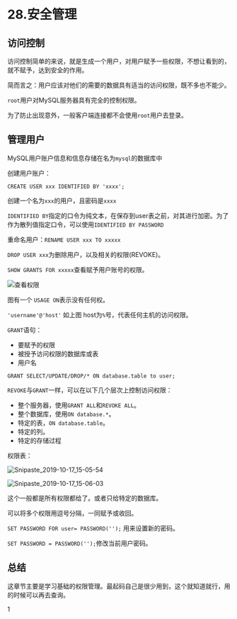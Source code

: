 # 28.安全管理

## 访问控制
访问控制简单的来说，就是生成一个用户，对用户赋予一些权限，不想让看到的，就不赋予，达到安全的作用。


简而言之：用户应该对他们的需要的数据具有适当的访问权限，既不多也不能少。

`root`用户对MySQL服务器具有完全的控制权限。

为了防止出现意外，一般客户端连接都不会使用`root`用户去登录。

## 管理用户
MySQL用户账户信息和信息存储在名为`mysql`的数据库中

创建用户账户：

`CREATE USER xxx IDENTIFIED BY 'xxxx';`

创建一个名为`xxx`的用户，且密码是`xxxx`

`IDENTIFIED BY`指定的口令为纯文本，在保存到user表之前，对其进行加密。为了作为散列值指定口令，可以使用`IDENTIFIED BY PASSWORD`

重命名用户：`RENAME USER xxx TO xxxxx`

`DROP USER xxx`为删除用户，以及相关的权限(REVOKE)。

`SHOW GRANTS FOR xxxxx`查看赋予用户账号的权限。

![查看权限](https://tvax3.sinaimg.cn/large/005VwC5mly1g817bydmkmj30nd06wjry.jpg)

图有一个 `USAGE ON`表示没有任何权。

`'username'@'host'` 如上图 host为`%`号，代表任何主机的访问权限。

`GRANT`语句：
* 要赋予的权限
* 被授予访问权限的数据库或表
* 用户名

`GRANT SELECT/UPDATE/DROP/* ON database.table to user;`

`REVOKE`与`GRANT`一样，可以在以下几个层次上控制访问权限：

* 整个服务器，使用`GRANT ALL`和`REVOKE ALL`。
* 整个数据库，使用`ON database.*`。
* 特定的表，`ON database.table`。
* 特定的列。
* 特定的存储过程

权限表：

![Snipaste_2019-10-17_15-05-54](https://tvax3.sinaimg.cn/large/005VwC5mly1g817o2szsrj30i70id416.jpg)

![Snipaste_2019-10-17_15-06-03](https://tva3.sinaimg.cn/large/005VwC5mly1g817o665dpj30j208ewfk.jpg)

这个一般都是所有权限都给了。或者只给特定的数据库。

可以将多个权限用逗号分隔，一同赋予或收回。

`SET PASSWORD FOR user= PASSWORD('');` 用来设置新的密码。

`SET PASSWORD = PASSWORD('');`修改当前用户密码。

## 总结
这章节主要是学习基础的权限管理。最起码自己是很少用到，这个就知道就行，用的时候可以再去查询。






1
